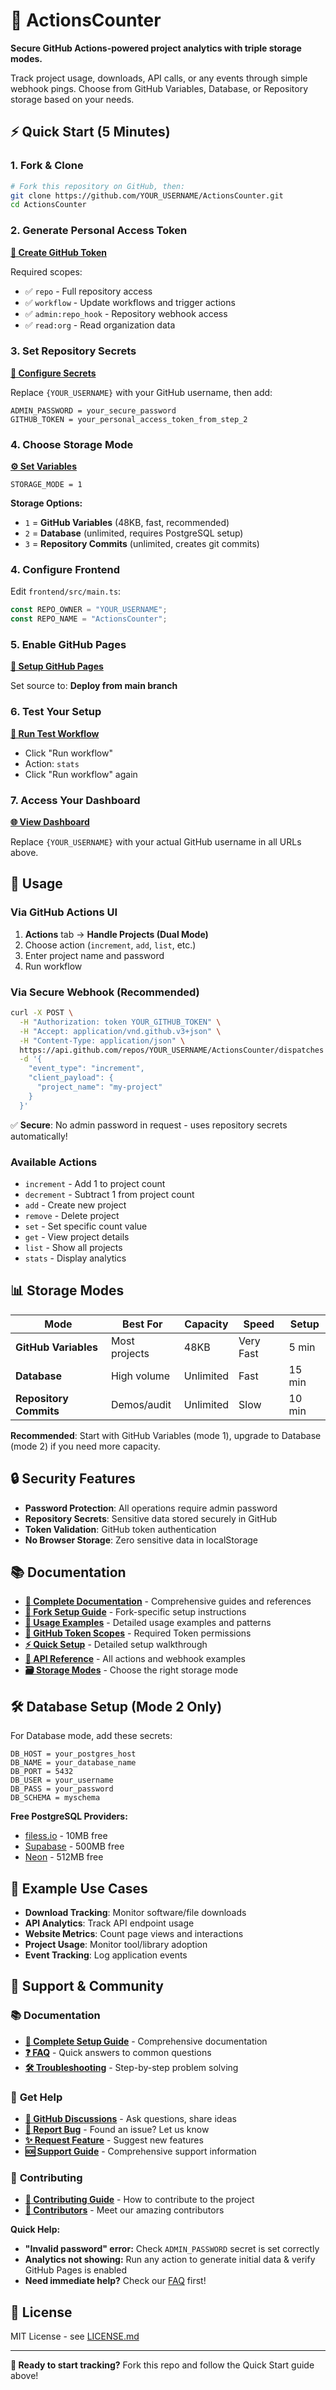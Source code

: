 # 🚀 ActionsCounter

**Secure GitHub Actions-powered project analytics with triple storage modes.**

Track project usage, downloads, API calls, or any events through simple webhook pings. Choose from GitHub Variables, Database, or Repository storage based on your needs.

## ⚡ Quick Start (5 Minutes)

### 1. Fork & Clone
```bash
# Fork this repository on GitHub, then:
git clone https://github.com/YOUR_USERNAME/ActionsCounter.git
cd ActionsCounter
```

### 2. Generate Personal Access Token
**[📝 Create GitHub Token](https://github.com/settings/tokens/new?scopes=repo,workflow,admin:repo_hook,read:org&description=ActionsCounter%20Standard%20Token&expiration=never)**

Required scopes:
- ✅ `repo` - Full repository access
- ✅ `workflow` - Update workflows and trigger actions
- ✅ `admin:repo_hook` - Repository webhook access
- ✅ `read:org` - Read organization data

### 3. Set Repository Secrets
**[🔐 Configure Secrets](https://github.com/{YOUR_USERNAME}/ActionsCounter/settings/secrets/actions)**

Replace `{YOUR_USERNAME}` with your GitHub username, then add:

```
ADMIN_PASSWORD = your_secure_password
GITHUB_TOKEN = your_personal_access_token_from_step_2
```

### 4. Choose Storage Mode
**[⚙️ Set Variables](https://github.com/{YOUR_USERNAME}/ActionsCounter/settings/variables/actions)**

```
STORAGE_MODE = 1
```

**Storage Options:**
- `1` = **GitHub Variables** (48KB, fast, recommended)
- `2` = **Database** (unlimited, requires PostgreSQL setup)
- `3` = **Repository Commits** (unlimited, creates git commits)

### 4. Configure Frontend
Edit `frontend/src/main.ts`:
```typescript
const REPO_OWNER = "YOUR_USERNAME";
const REPO_NAME = "ActionsCounter";
```

### 5. Enable GitHub Pages
**[📄 Setup GitHub Pages](https://github.com/{YOUR_USERNAME}/ActionsCounter/settings/pages)**

Set source to: **Deploy from main branch**

### 6. Test Your Setup
**[🧪 Run Test Workflow](https://github.com/{YOUR_USERNAME}/ActionsCounter/actions/workflows/handle-projects-dual.yml)**

- Click "Run workflow"
- Action: `stats`
- Click "Run workflow" again

### 7. Access Your Dashboard
**[🌐 View Dashboard](https://{YOUR_USERNAME}.github.io/ActionsCounter)**

Replace `{YOUR_USERNAME}` with your actual GitHub username in all URLs above.

## 🎯 Usage

### Via GitHub Actions UI
1. **Actions** tab → **Handle Projects (Dual Mode)**
2. Choose action (`increment`, `add`, `list`, etc.)
3. Enter project name and password
4. Run workflow

### Via Secure Webhook (Recommended)
```bash
curl -X POST \
  -H "Authorization: token YOUR_GITHUB_TOKEN" \
  -H "Accept: application/vnd.github.v3+json" \
  -H "Content-Type: application/json" \
  https://api.github.com/repos/YOUR_USERNAME/ActionsCounter/dispatches \
  -d '{
    "event_type": "increment",
    "client_payload": {
      "project_name": "my-project"
    }
  }'
```

✅ **Secure**: No admin password in request - uses repository secrets automatically!

### Available Actions
- `increment` - Add 1 to project count
- `decrement` - Subtract 1 from project count
- `add` - Create new project
- `remove` - Delete project
- `set` - Set specific count value
- `get` - View project details
- `list` - Show all projects
- `stats` - Display analytics

## 📊 Storage Modes

| Mode                   | Best For      | Capacity  | Speed     | Setup  |
| ---------------------- | ------------- | --------- | --------- | ------ |
| **GitHub Variables**   | Most projects | 48KB      | Very Fast | 5 min  |
| **Database**           | High volume   | Unlimited | Fast      | 15 min |
| **Repository Commits** | Demos/audit   | Unlimited | Slow      | 10 min |

**Recommended**: Start with GitHub Variables (mode 1), upgrade to Database (mode 2) if you need more capacity.

## 🔒 Security Features

- **Password Protection**: All operations require admin password
- **Repository Secrets**: Sensitive data stored securely in GitHub
- **Token Validation**: GitHub token authentication
- **No Browser Storage**: Zero sensitive data in localStorage

## 📚 Documentation

- **[📖 Complete Documentation](./docs/Home.md)** - Comprehensive guides and references
- **[🚀 Fork Setup Guide](./FORK-SETUP.md)** - Fork-specific setup instructions
- **[🎯 Usage Examples](./docs/usage.md)** - Detailed usage examples and patterns
- **[🔑 GitHub Token Scopes](./docs/token-scopes.md)** - Required Token permissions
- **[⚡ Quick Setup](./docs/quick-setup.md)** - Detailed setup walkthrough
- **[🔗 API Reference](./docs/api-reference.md)** - All actions and webhook examples
- **[🗃️ Storage Modes](./docs/storage-overview.md)** - Choose the right storage mode

## 🛠️ Database Setup (Mode 2 Only)

For Database mode, add these secrets:
```
DB_HOST = your_postgres_host
DB_NAME = your_database_name
DB_PORT = 5432
DB_USER = your_username
DB_PASS = your_password
DB_SCHEMA = myschema
```

**Free PostgreSQL Providers:**
- [filess.io](https://filess.io) - 10MB free
- [Supabase](https://supabase.com) - 500MB free
- [Neon](https://neon.tech) - 512MB free

## 🌟 Example Use Cases

- **Download Tracking**: Monitor software/file downloads
- **API Analytics**: Track API endpoint usage
- **Website Metrics**: Count page views and interactions
- **Project Usage**: Monitor tool/library adoption
- **Event Tracking**: Log application events

## 🔧 Support & Community

### 📚 **Documentation**
- **[📖 Complete Setup Guide](./docs/Home.md)** - Comprehensive documentation
- **[❓ FAQ](./docs/faq.md)** - Quick answers to common questions
- **[🛠️ Troubleshooting](./docs/troubleshooting.md)** - Step-by-step problem solving

### 🤝 **Get Help**
- **[💬 GitHub Discussions](https://github.com/Life-Experimentalist/ActionsCounter/discussions)** - Ask questions, share ideas
- **[🐛 Report Bug](https://github.com/Life-Experimentalist/ActionsCounter/issues/new?template=bug_report.yml)** - Found an issue? Let us know
- **[✨ Request Feature](https://github.com/Life-Experimentalist/ActionsCounter/issues/new?template=feature_request.yml)** - Suggest new features
- **[🆘 Support Guide](./docs/support.md)** - Comprehensive support information

### 🌟 **Contributing**
- **[🤝 Contributing Guide](./docs/contributing.md)** - How to contribute to the project
- **[👥 Contributors](https://github.com/Life-Experimentalist/ActionsCounter/graphs/contributors)** - Meet our amazing contributors

**Quick Help:**
- **"Invalid password" error:** Check `ADMIN_PASSWORD` secret is set correctly
- **Analytics not showing:** Run any action to generate initial data & verify GitHub Pages is enabled
- **Need immediate help?** Check our [FAQ](./docs/faq.md) first!

## 📄 License

MIT License - see [LICENSE.md](LICENSE.md)

---

**🚀 Ready to start tracking?** Fork this repo and follow the Quick Start guide above!

